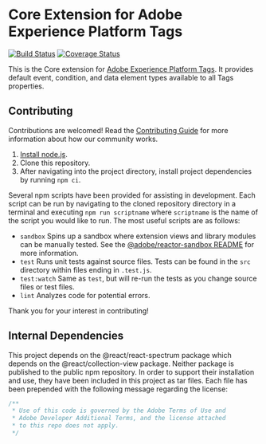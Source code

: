 # Core Extension for Adobe Experience Platform Tags

[![Build Status](https://img.shields.io/github/workflow/status/adobe/reactor-extension-core/ci?style=flat)](https://github.com/adobe/reactor-extension-core/actions)
[![Coverage Status](https://coveralls.io/repos/github/adobe/reactor-extension-core/badge.svg?branch=master)](https://coveralls.io/github/adobe/reactor-extension-core?branch=master)

This is the Core extension for [Adobe Experience Platform Tags](https://experienceleague.adobe.com/docs/experience-platform_en/tags/). It provides default event, condition, and data element types available to all Tags properties.

## Contributing

Contributions are welcomed! Read the [Contributing Guide](.github/CONTRIBUTING.md) for more information about how our community works.

1. [Install node.js](https://nodejs.org/).
1. Clone this repository.
1. After navigating into the project directory, install project dependencies by running `npm ci`.

Several npm scripts have been provided for assisting in development. Each script can be run by navigating to the cloned repository directory in a terminal and executing `npm run scriptname` where `scriptname` is the name of the script you would like to run. The most useful scripts are as follows:

* `sandbox` Spins up a sandbox where extension views and library modules can be manually tested. See the [@adobe/reactor-sandbox README](https://github.com/Adobe-Marketing-Cloud/reactor-sandbox) for more information.
* `test` Runs unit tests against source files. Tests can be found in the `src` directory within files ending in `.test.js`.
* `test:watch` Same as `test`, but will re-run the tests as you change source files or test files.
* `lint` Analyzes code for potential errors.

Thank you for your interest in contributing!

## Internal Dependencies

This project depends on the @react/react-spectrum package which depends on the @react/collection-view package. Neither package is published to the public npm repository. In order to support their installation and use, they have been included in this project as tar files. Each file has been prepended with the following message regarding the license:

```js
/**
 * Use of this code is governed by the Adobe Terms of Use and
 * Adobe Developer Additional Terms, and the license attached
 * to this repo does not apply.
 */
```
